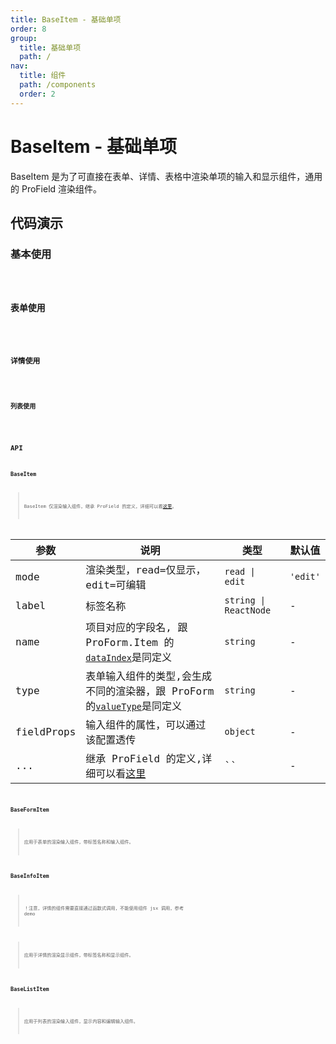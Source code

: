 ```yaml
---
title: BaseItem - 基础单项
order: 8
group:
  title: 基础单项
  path: /
nav:
  title: 组件
  path: /components
  order: 2
---
```


# BaseItem - 基础单项

BaseItem 是为了可直接在表单、详情、表格中渲染单项的输入和显示组件，通用的 ProField 渲染组件。

## 代码演示

### 基本使用

<code src="./demos/base.tsx" iframe="200px" title="基本使用" desc="基本使用" />

### 表单使用

<code src="./demos/form.tsx" iframe="200px" title="表单使用" desc="BaseFormItem在表单中使用, 包含标签名称label " />

### 详情使用

<code src="./demos/info.tsx" iframe="200px" title="详情使用" desc="BaseInfoItem在详情中使用, 包含标签名称label " />

### 列表使用

<code src="./demos/info.tsx" iframe="200px" title="列表使用" desc="BaseListItem在列表中使用, 包含内容显示和编辑输入 " />

## API

### BaseItem

> BaseItem 仅渲染输入组件，继承 ProField 的定义，详细可以看[这里](https://procomponents.ant.design/components/field)。

| 参数 | 说明 | 类型 | 默认值 |
| --- | --- | --- | --- |
| mode | 渲染类型，read=仅显示，edit=可编辑 | `read \| edit` | `'edit'` |
| label | 标签名称 | `string \| ReactNode` | - |
| name | 项目对应的字段名, 跟 ProForm.Item 的[`dataIndex`](https://procomponents.ant.design/components/descriptions#prodescriptionsitem)是同定义 | `string` | - |
| type | 表单输入组件的类型,会生成不同的渲染器，跟 ProForm 的[`valueType`](https://procomponents.ant.design/components/schema#valuetype)是同定义 | `string` | - |
| fieldProps | 输入组件的属性，可以通过该配置透传 | `object` | - |
| ... | 继承 ProField 的定义,详细可以看[这里](https://procomponents.ant.design/components/field) | `` | - |

### BaseFormItem

> 应用于表单的渲染输入组件，带标签名称和输入组件。

### BaseInfoItem

> ！注意，详情的组件需要直接通过函数式调用，不能使用组件 jsx 调用，参考 demo

> 应用于详情的渲染显示组件，带标签名称和显示组件。

### BaseListItem

> 应用于列表的渲染输入组件，显示内容和编辑输入组件。
